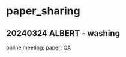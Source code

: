 # paper_sharing
## 20240324 ALBERT - washing
[online meeting](https://www.bilibili.com/video/BV1rC41187JS/?share_source=copy_web&vd_source=88940ee2a1d8d09b9bfc831ab9ae1145); [paper](https://arxiv.org/pdf/1909.11942); [QA]()
